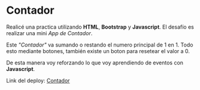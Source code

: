 # Contador

Realicé una practica utilizando **HTML**, **Bootstrap** y **Javascript**. El desafío es realizar una mini _App de Contador_.

Este _"Contador"_ va sumando o restando el numero principal de 1 en 1. Todo esto mediante botones, también existe un boton para resetear el valor a 0.

De esta manera voy reforzando lo que voy aprendiendo de eventos con **Javascript**.

Link del deploy: [Contador](https://guileless-queijadas-2440b1.netlify.app/)
